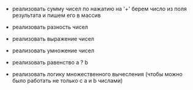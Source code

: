 - реализовать сумму чисел
	по нажатию на '+' берем число из поля результата и пишем его в массив

- реализовать разность чисел
- реализовать выражение чисел
- реализовать умножение чисел
- реализовать равенство a ? b
- реализовать логику множественного вычесления 
(чтобы можно было работать не только с a и b числами)